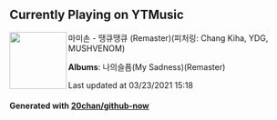 ## Currently Playing on YTMusic

[<img align="left" width="100" src="https://lh3.googleusercontent.com/Bbxb73AoELQF8B5F_7e7w-KoOnuOi7-FogTlrY5f6O4Xd1HIUI3tlDeT3m_OSvxO6EAQhNoetaESojUV9Q">](https://music.youtube.com/watch?v=b8L20BI9cg0)

마미손 - 땡큐땡큐 (Remaster)(피처링: Chang Kiha, YDG, MUSHVENOM)

**Albums**: 나의슬픔(My Sadness)(Remaster)

Last updated at 03/23/2021 15:18

#### Generated with [20chan/github-now](https://github.com/20chan/github-now)


<!--
**20chan/20chan** is a ✨ _special_ ✨ repository because its `README.md` (this file) appears on your GitHub profile.

Here are some ideas to get you started:

- 🔭 I’m currently working on ...
- 🌱 I’m currently learning ...
- 👯 I’m looking to collaborate on ...
- 🤔 I’m looking for help with ...
- 💬 Ask me about ...
- 📫 How to reach me: ...
- 😄 Pronouns: ...
- ⚡ Fun fact: ...
-->
